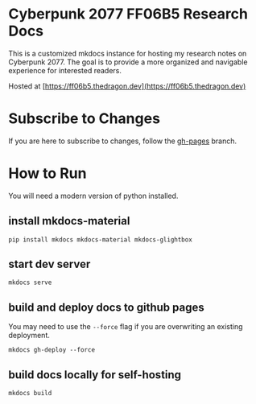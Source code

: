 # Cyberpunk 2077 FF06B5 Research Docs

This is a customized mkdocs instance for hosting my research notes on Cyberpunk 2077. The goal is to provide a more
organized and navigable experience for interested readers.

Hosted at [https://ff06b5.thedragon.dev](https://ff06b5.thedragon.dev)

# Subscribe to Changes

If you are here to subscribe to changes, follow the [gh-pages](https://github.com/Frosthaven/cyberpunk-ff06b5-research/tree/gh-pages) branch.

# How to Run
You will need a modern version of python installed.

## install mkdocs-material
```shell
pip install mkdocs mkdocs-material mkdocs-glightbox
```

## start dev server
```shell
mkdocs serve
```

## build and deploy docs to github pages
You may need to use the `--force` flag if you are overwriting an existing
deployment.
```shell
mkdocs gh-deploy --force
```

## build docs locally for self-hosting
```shell
mkdocs build
```
